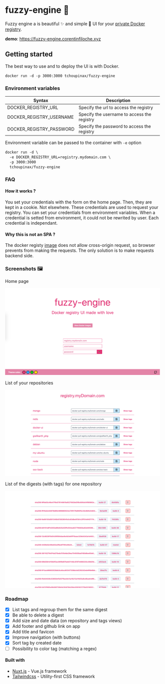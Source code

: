 # fuzzy-engine 🐳

Fuzzy engine a is beautiful ✨ and simple 🐹 UI for your [private Docker registry](https://hub.docker.com/_/registry).

**demo**: https://fuzzy-engine.corentinfiloche.xyz

## Getting started

The best way to use and to deploy the UI is with Docker.

```
docker run -d -p 3000:3000 tchoupinax/fuzzy-engine
```

### Environment variables

| Syntax                   | Description                                 |
| ------------------------ | ------------------------------------------- |
| DOCKER_REGISTRY_URL      | Specify the url to access the registry      |
| DOCKER_REGISTRY_USERNAME | Specify the username to access the registry |
| DOCKER_REGISTRY_PASSWORD | Specify the password to access the registry |


Environment variable can be passed to the container with `-e` option 

```
docker run -d \
  -e DOCKER_REGISTRY_URL=registry.mydomain.com \
  -p 3000:3000 
  tchoupinax/fuzzy-engine
```

### FAQ

#### How it works ?

You set your credentials with the form on the home page. Then, they are kept in a cookie. Not elsewhere. These credentials are used to request your registry. You can set your credentials from environment variables. When a credential is setted from environment, it could not be rewrited by user. Each credential is independant.

#### Why this is not an SPA ?

The docker registy [image](https://hub.docker.com/_/registry) does not allow cross-origin request, so browser prevents from making the requests. The only solution is to make requests backend side.

### Screenshots 🖼

Home page

![Home page](./.github/home.png)

List of your repositories

![Home page](./.github/images.png)

List of the digests (with tags) for one repository

![Home page](./.github/digests.png)

### Roadmap

* [x] List tags and regroup them for the same digest
* [x] Be able to delete a digest
* [x] Add size and date data (on repository and tags views)
* [x] Add footer and github link on app
* [x] Add title and favicon
* [x] Improve navigation (with buttons)
* [x] Sort tag by created date
* [ ] Possibility to color tag (matching a regex)

#### Built with

* [Nuxt.js](https://nuxtjs.org/) - Vue.js framework
* [Tailwindcss](https://tailwindcss.com/) - Utility-first CSS framework
